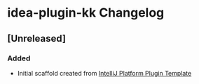 <!-- Keep a Changelog guide -> https://keepachangelog.com -->

# idea-plugin-kk Changelog

## [Unreleased]
### Added
- Initial scaffold created from [IntelliJ Platform Plugin Template](https://github.com/JetBrains/intellij-platform-plugin-template)
